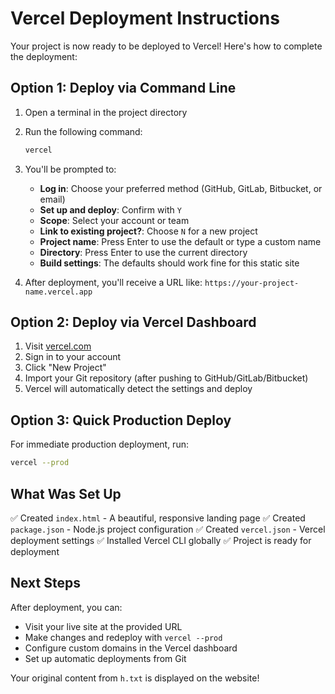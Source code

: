 # Vercel Deployment Instructions

Your project is now ready to be deployed to Vercel! Here's how to complete the deployment:

## Option 1: Deploy via Command Line

1. Open a terminal in the project directory
2. Run the following command:
   ```bash
   vercel
   ```

3. You'll be prompted to:
   - **Log in**: Choose your preferred method (GitHub, GitLab, Bitbucket, or email)
   - **Set up and deploy**: Confirm with `Y`
   - **Scope**: Select your account or team
   - **Link to existing project?**: Choose `N` for a new project
   - **Project name**: Press Enter to use the default or type a custom name
   - **Directory**: Press Enter to use the current directory
   - **Build settings**: The defaults should work fine for this static site

4. After deployment, you'll receive a URL like: `https://your-project-name.vercel.app`

## Option 2: Deploy via Vercel Dashboard

1. Visit [vercel.com](https://vercel.com)
2. Sign in to your account
3. Click "New Project"
4. Import your Git repository (after pushing to GitHub/GitLab/Bitbucket)
5. Vercel will automatically detect the settings and deploy

## Option 3: Quick Production Deploy

For immediate production deployment, run:
```bash
vercel --prod
```

## What Was Set Up

✅ Created `index.html` - A beautiful, responsive landing page
✅ Created `package.json` - Node.js project configuration
✅ Created `vercel.json` - Vercel deployment settings
✅ Installed Vercel CLI globally
✅ Project is ready for deployment

## Next Steps

After deployment, you can:
- Visit your live site at the provided URL
- Make changes and redeploy with `vercel --prod`
- Configure custom domains in the Vercel dashboard
- Set up automatic deployments from Git

Your original content from `h.txt` is displayed on the website!